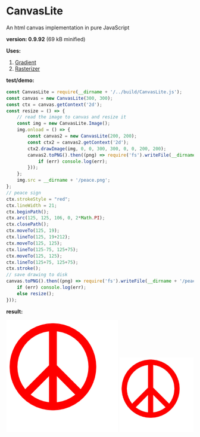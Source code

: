 # CanvasLite

An html canvas implementation in pure JavaScript

**version: 0.9.92** (69 kB minified)

**Uses:**

1. [Gradient](https://github.com/foo123/Gradient)
2. [Rasterizer](https://github.com/foo123/Rasterizer)

**test/demo:**

```js
const CanvasLite = require(__dirname + '/../build/CanvasLite.js');
const canvas = new CanvasLite(300, 300);
const ctx = canvas.getContext('2d');
const resize = () => {
    // read the image to canvas and resize it
    const img = new CanvasLite.Image();
    img.onload = () => {
        const canvas2 = new CanvasLite(200, 200);
        const ctx2 = canvas2.getContext('2d');
        ctx2.drawImage(img, 0, 0, 300, 300, 0, 0, 200, 200);
        canvas2.toPNG().then((png) => require('fs').writeFile(__dirname + '/peace2.png', png, (err) => {
            if (err) console.log(err);
        }));
    };
    img.src = __dirname + '/peace.png';
};
// peace sign
ctx.strokeStyle = "red";
ctx.lineWidth = 21;
ctx.beginPath();
ctx.arc(125, 125, 106, 0, 2*Math.PI);
ctx.closePath();
ctx.moveTo(125, 19);
ctx.lineTo(125, 19+212);
ctx.moveTo(125, 125);
ctx.lineTo(125-75, 125+75);
ctx.moveTo(125, 125);
ctx.lineTo(125+75, 125+75);
ctx.stroke();
// save drawing to disk
canvas.toPNG().then((png) => require('fs').writeFile(__dirname + '/peace.png', png, (err) => {
    if (err) console.log(err);
    else resize();
}));
```

**result:**

![peace sign](./test/peace.png)
![peace sign 2](./test/peace2.png)
